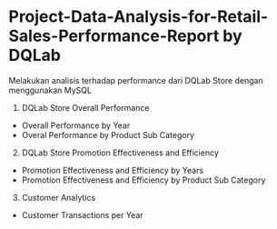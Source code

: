 # Project-Data-Analysis-for-Retail-Sales-Performance-Report by DQLab

Melakukan analisis terhadap performance dari DQLab Store dengan menggunakan MySQL

1. DQLab Store Overall Performance
- Overall Performance by Year
- Overal Performance by Product Sub Category

2. DQLab Store Promotion Effectiveness and Efficiency
- Promotion Effectiveness and Efficiency by Years
- Promotion Effectiveness and Efficiency by Product Sub Category

3. Customer Analytics
- Customer Transactions per Year
